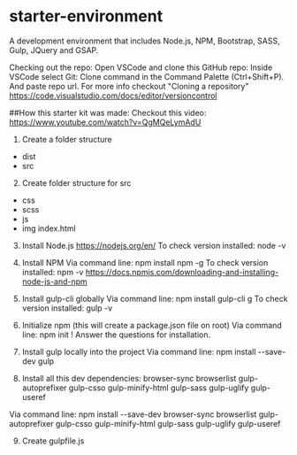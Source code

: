 # starter-environment
A development environment that includes Node.js, NPM, Bootstrap, SASS, Gulp, JQuery and GSAP.

Checking out the repo:
Open VSCode and clone this GitHub repo: Inside VSCode select Git: Clone command in the Command Palette (Ctrl+Shift+P). And paste repo url. For more info checkout "Cloning a repository" https://code.visualstudio.com/docs/editor/versioncontrol

##How this starter kit was made:
Checkout this video: https://www.youtube.com/watch?v=QgMQeLymAdU

1. Create a folder structure
- dist
- src 

2. Create folder structure for src
- css
- scss
- js
- img
index.html

3. Install Node.js
https://nodejs.org/en/
To check version installed: node -v

4. Install NPM
Via command line: npm install npm -g
To check version installed: npm -v
https://docs.npmjs.com/downloading-and-installing-node-js-and-npm

5. Install gulp-cli globally
Via command line: npm install gulp-cli g
To check version installed: gulp -v

6. Initialize npm (this will create a package.json file on root)
Via command line: npm init
! Answer the questions for installation.

7. Install gulp locally into the project
Via command line: npm install --save-dev gulp

8. Install all this dev dependencies:
browser-sync
browserlist
gulp-autoprefixer
gulp-csso
gulp-minify-html
gulp-sass
gulp-uglify
gulp-useref

Via command line: npm install --save-dev browser-sync browserlist gulp-autoprefixer gulp-csso gulp-minify-html gulp-sass gulp-uglify gulp-useref

9. Create gulpfile.js